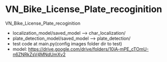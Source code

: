 # VN_Bike_License_Plate_recoginition
VN_Bike_License_Plate_recoginition
- localization_model/saved_model --> char_localization/
- plate_detection_model/saved_model --> plate_detection/
- test code at main.py(config images folder dir to test)
- model: https://drive.google.com/drive/folders/10iA-mPE_cTOmU-n6ZNRkZsV4MNdUmXv2
